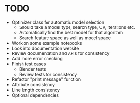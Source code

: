 # TODO

- Optimizer class for automatic model selection
    - Should take a model type, search type, CV, iterations etc.
    - Automatically find the best model for that algorithm
    - Search feature space as well as model space
- Work on some example notebooks
- Look into documentation website
- Review documentation and APIs for consistency
- Add more error checking
- Finish test cases
    - Blender tests
    - Review tests for consistency
- Refactor "print message" function
- Attribute consistency
- Line length consistency
- Optional dependencies